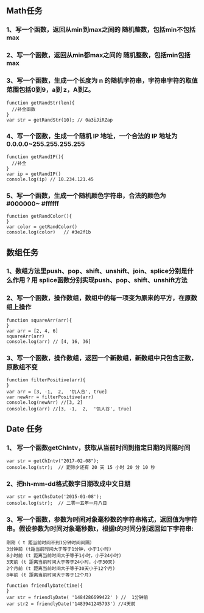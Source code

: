 ## Math任务
### 1、写一个函数，返回从min到max之间的 随机整数，包括min不包括max
### 2、写一个函数，返回从min都max之间的 随机整数，包括min包括max
### 3、写一个函数，生成一个长度为 n 的随机字符串，字符串字符的取值范围包括0到9，a到 z，A到Z。

```
function getRandStr(len){
  //补全函数
}
var str = getRandStr(10); // 0a3iJiRZap
```

### 4、写一个函数，生成一个随机 IP 地址，一个合法的 IP 地址为 0.0.0.0~255.255.255.255

```
function getRandIP(){
  //补全
}
var ip = getRandIP()
console.log(ip) // 10.234.121.45
```

### 5、写一个函数，生成一个随机颜色字符串，合法的颜色为#000000~ #ffffff

```
function getRandColor(){
}
var color = getRandColor()
console.log(color)   // #3e2f1b
```

## 数组任务
### 1、数组方法里push、pop、shift、unshift、join、splice分别是什么作用？用 splice函数分别实现push、pop、shift、unshift方法
### 2、写一个函数，操作数组，数组中的每一项变为原来的平方，在原数组上操作

```
function squareArr(arr){
}
var arr = [2, 4, 6]
squareArr(arr)
console.log(arr) // [4, 16, 36]
```

### 3、写一个函数，操作数组，返回一个新数组，新数组中只包含正数，原数组不变

```
function filterPositive(arr){
}
var arr = [3, -1,  2,  '饥人谷', true]
var newArr = filterPositive(arr)
console.log(newArr) //[3, 2]
console.log(arr) //[3, -1,  2,  '饥人谷', true]
```

## Date 任务
### 1、 写一个函数getChIntv，获取从当前时间到指定日期的间隔时间

```
var str = getChIntv("2017-02-08");
console.log(str);  // 距除夕还有 20 天 15 小时 20 分 10 秒
```

### 2、把hh-mm-dd格式数字日期改成中文日期

```
var str = getChsDate('2015-01-08');
console.log(str);  // 二零一五年一月八日
```

### 3、写一个函数，参数为时间对象毫秒数的字符串格式，返回值为字符串。假设参数为时间对象毫秒数t，根据t的时间分别返回如下字符串:

```
刚刚（ t 距当前时间不到1分钟时间间隔）
3分钟前 (t距当前时间大于等于1分钟，小于1小时)
8小时前 (t 距离当前时间大于等于1小时，小于24小时)
3天前 (t 距离当前时间大于等于24小时，小于30天)
2个月前 (t 距离当前时间大于等于30天小于12个月)
8年前 (t 距离当前时间大于等于12个月)
```

```
function friendlyDate(time){
}
var str = friendlyDate( '1484286699422' ) //  1分钟前
var str2 = friendlyDate('1483941245793') //4天前
```